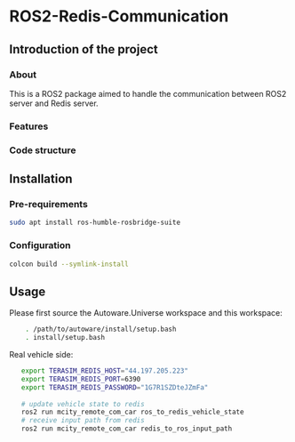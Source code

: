# ROS2-Redis-Communication

## Introduction of the project

### About
This is a ROS2 package aimed to handle the communication between ROS2 server and Redis server.

### Features

### Code structure

## Installation

### Pre-requirements
```sh
sudo apt install ros-humble-rosbridge-suite
```

### Configuration
```sh
colcon build --symlink-install
```

## Usage

Please first source the Autoware.Universe workspace and this workspace:
```sh
    . /path/to/autoware/install/setup.bash
    . install/setup.bash
```
 Real vehicle side:
 ```sh
    export TERASIM_REDIS_HOST="44.197.205.223"
    export TERASIM_REDIS_PORT=6390
    export TERASIM_REDIS_PASSWORD="1G7R1SZDteJZmFa"
    
    # update vehicle state to redis
    ros2 run mcity_remote_com_car ros_to_redis_vehicle_state
    # receive input path from redis
    ros2 run mcity_remote_com_car redis_to_ros_input_path
 ```
